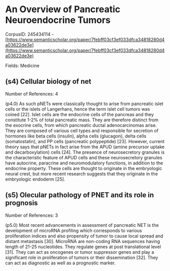 # An Overview of Pancreatic Neuroendocrine Tumors

CorpusID: 245434114 - [https://www.semanticscholar.org/paper/7febff03cf3ef033dfca34818280d4a03622de3e](https://www.semanticscholar.org/paper/7febff03cf3ef033dfca34818280d4a03622de3e)

Fields: Medicine

## (s4) Cellular biology of net
Number of References: 4

(p4.0) As such pNETs were classically thought to arise from pancreatic islet cells or the islets of Langerhans, hence the term islet cell tumors was coined [22]. Islet cells are the endocrine cells of the pancreas and they constitute 1-2% of total pancreatic mass. They are therefore distinct from the exocrine cells, from which pancreatic ductal adenocarcinomas arise. They are composed of various cell types and responsible for secretion of hormones like beta cells (insulin), alpha cells (glucagon), delta cells (somatostatin), and PP cells (pancreatic polypeptide) [23]. However, current theory says that pNETs in fact arise from the APUD (amine precursor uptake and decarboxylation) cells [24]. The presence of neurosecretory granules is the characteristic feature of APUD cells and these neurosecretory granules have autocrine, paracrine and neuromodulatory functions, in addition to the endocrine property. These cells are thought to originate in the embryologic neural crest, but more recent research suggests that they originate in the embryologic endoderm [25].
## (s5) Olecular pathology of PNET and its role in prognosis
Number of References: 3

(p5.0) Most recent advancements in assessment of pancreatic NET is the development of microRNA profiling which corresponds to various proliferation indices and also propensity of tumor to cause local spread and distant metastasis [30]. MicroRNA are non-coding RNA sequences having length of 21-25 nucleotides. They regulate genes at post translational level [31]. They can act as oncogenes or tumor suppressor genes and play a significant role in proliferation of tumors or their dissemination [32]. They can act as diagnostic as well as a prognostic marker.
